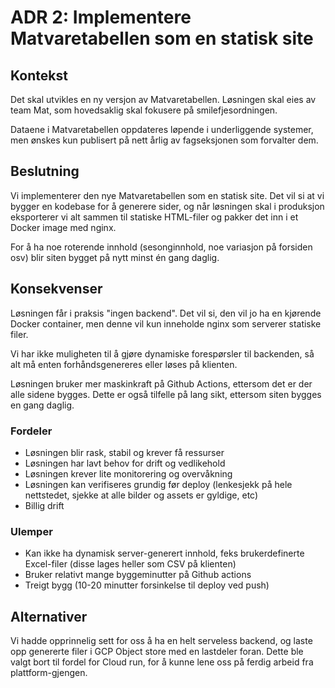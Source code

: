 # ADR 2: Implementere Matvaretabellen som en statisk site

## Kontekst

Det skal utvikles en ny versjon av Matvaretabellen. Løsningen skal eies av team
Mat, som hovedsaklig skal fokusere på smilefjesordningen.

Dataene i Matvaretabellen oppdateres løpende i underliggende systemer, men
ønskes kun publisert på nett årlig av fagseksjonen som forvalter dem.

## Beslutning

Vi implementerer den nye Matvaretabellen som en statisk site. Det vil si at vi
bygger en kodebase for å generere sider, og når løsningen skal i produksjon
eksporterer vi alt sammen til statiske HTML-filer og pakker det inn i et Docker
image med nginx.

For å ha noe roterende innhold (sesonginnhold, noe variasjon på forsiden osv)
blir siten bygget på nytt minst én gang daglig.

## Konsekvenser

Løsningen får i praksis "ingen backend". Det vil si, den vil jo ha en kjørende
Docker container, men denne vil kun inneholde nginx som serverer statiske filer.

Vi har ikke muligheten til å gjøre dynamiske forespørsler til backenden, så alt
må enten forhåndsgenereres eller løses på klienten.

Løsningen bruker mer maskinkraft på Github Actions, ettersom det er der alle
sidene bygges. Dette er også tilfelle på lang sikt, ettersom siten bygges en
gang daglig.

### Fordeler

- Løsningen blir rask, stabil og krever få ressurser
- Løsningen har lavt behov for drift og vedlikehold
- Løsningen krever lite monitorering og overvåkning
- Løsningen kan verifiseres grundig før deploy (lenkesjekk på hele nettstedet,
  sjekke at alle bilder og assets er gyldige, etc)
- Billig drift

### Ulemper

- Kan ikke ha dynamisk server-generert innhold, feks brukerdefinerte Excel-filer
  (disse lages heller som CSV på klienten)
- Bruker relativt mange byggeminutter på Github actions
- Treigt bygg (10-20 minutter forsinkelse til deploy ved push)

## Alternativer

Vi hadde opprinnelig sett for oss å ha en helt serveless backend, og laste opp
genererte filer i GCP Object store med en lastdeler foran. Dette ble valgt bort
til fordel for Cloud run, for å kunne lene oss på ferdig arbeid fra
plattform-gjengen.
